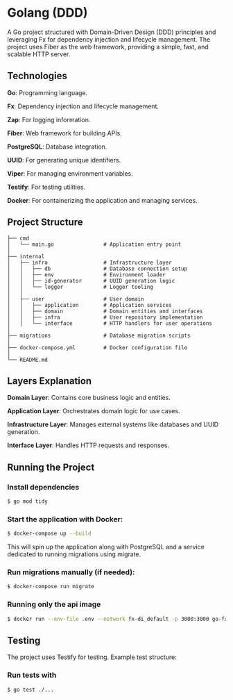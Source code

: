 # Golang (DDD)

A Go project structured with Domain-Driven Design (DDD) principles and leveraging Fx for dependency injection and lifecycle management. The project uses Fiber as the web framework, providing a simple, fast, and scalable HTTP server.

## Technologies

**Go**: Programming language.

**Fx**: Dependency injection and lifecycle management.

**Zap**: For logging information.

**Fiber**: Web framework for building APIs.

**PostgreSQL**: Database integration.

**UUID**: For generating unique identifiers.

**Viper**: For managing environment variables.

**Testify**: For testing utilities.

**Docker**: For containerizing the application and managing services.

## Project Structure

```
├── cmd
│   └── main.go                # Application entry point
│
├── internal
│   ├── infra                  # Infrastructure layer
│   │   ├── db                 # Database connection setup
│   │   ├── env                # Environment loader
│   │   ├── id-generator       # UUID generation logic
│   │   └── logger             # Logger tooling
│   │
│   ├── user                   # User domain
│   │   ├── application        # Application services
│   │   ├── domain             # Domain entities and interfaces
│   │   ├── infra              # User repository implementation
│   │   └── interface          # HTTP handlers for user operations
│
├── migrations                 # Database migration scripts
│
├── docker-compose.yml         # Docker configuration file
│
└── README.md
```

## Layers Explanation

**Domain Layer**: Contains core business logic and entities.

**Application Layer**: Orchestrates domain logic for use cases.

**Infrastructure Layer**: Manages external systems like databases and UUID generation.

**Interface Layer**: Handles HTTP requests and responses.

## Running the Project

### Install dependencies

```sh
$ go mod tidy
```

### Start the application with Docker:

```sh
$ docker-compose up --build
```

This will spin up the application along with PostgreSQL and a service dedicated to running migrations using migrate.

### Run migrations manually (if needed):

```sh
$ docker-compose run migrate
```

### Running only the api image

```sh
$ docker run --env-file .env --network fx-di_default -p 3000:3000 go-fx-api
```

## Testing

The project uses Testify for testing. Example test structure:

### Run tests with

```
$ go test ./...
```
